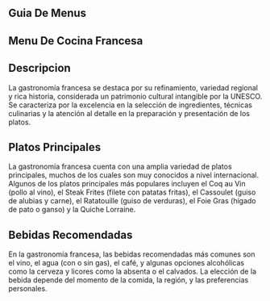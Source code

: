 ## Guia De Menus

## Menu De Cocina Francesa

## Descripcion

La gastronomía francesa se destaca por su refinamiento, variedad regional y rica historia, considerada un patrimonio cultural intangible por la UNESCO. Se caracteriza por la excelencia en la selección de ingredientes, técnicas culinarias y la atención al detalle en la preparación y presentación de los platos. 

## Platos Principales

La gastronomía francesa cuenta con una amplia variedad de platos principales, muchos de los cuales son muy conocidos a nivel internacional. Algunos de los platos principales más populares incluyen el Coq au Vin (pollo al vino), el Steak Frites (filete con patatas fritas), el Cassoulet (guiso de alubias y carne), el Ratatouille (guiso de verduras), el Foie Gras (hígado de pato o ganso) y la Quiche Lorraine. 

## Bebidas Recomendadas 
En la gastronomía francesa, las bebidas recomendadas más comunes son el vino, el agua (con o sin gas), el café, y algunas opciones alcohólicas como la cerveza y licores como la absenta o el calvados. La elección de la bebida depende del momento de la comida, la región, y las preferencias personales. 